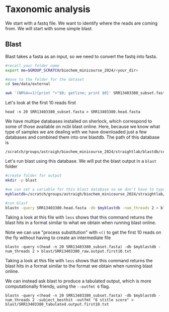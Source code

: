 # Taxonomic analysis

We start with a fastq file. We want to identify where the reads are coming from. We will start with some simple blast. 


## Blast

Blast takes a fasta as an input, so we need to convert the fastq into fasta.

```bash
#recall your folder name
export me=$GROUP_SCRATCH/biochem_minicourse_2024/<your_dir>

#move to the folder for the dataset
cd $me/data/external

awk '(NR%4==1){print ">"$0; getline; print $0}' SRR13403380_subset.fastq > SRR13403380_subset.fasta
```

Let's look at the first 10 reads first
```
head -n 20 SRR13403380_subset.fasta > SRR13403380.head.fasta
```

We have multipe databases installed on sherlock, which correspond to some of those available on ncbi blast online. Here, because we know what type of samples we are dealing with we have downloaded just a few databases and combined them into one blastdb. The path of this database is  
```
/scratch/groups/astraigh/biochem_minicourse_2024/straightlab/blastdb/combined_db
```

Let's run blast using this database. We will put the blast output in a `blast` folder

```bash
#create folder for output
mkdir -p blast

#we can set a variable for this blast database so we don't have to type out the full path everytime
myblastdb=/scratch/groups/astraigh/biochem_minicourse_2024/straightlab/blastdb/combined_db

#run blast
blastn -query SRR13403380.head.fasta -db $myblastdb -num_threads 2 > blast/SRR13403380_rawoutput.first10.txt
```

Taking a look at this file with `less` shows that this command returns the blast hits in a format similar to what we obtain when running blast online. 

Note we can use "process substitution" with `<()` to get the first 10 reads on the fly without having to create an intermediate file

```
blastn -query <(head -n 20 SRR13403380_subset.fasta) -db $myblastdb -num_threads 2 > blast/SRR13403380_raw.output.first10.txt
```

Taking a look at this file with `less` shows that this command returns the blast hits in a format similar to the format we obtain when running blast online. 

We can instead ask blast to produce a tabulated output, which is more computationally friendy, using the `--outfmt 6` flag.

```
blastn -query <(head -n 20 SRR13403380_subset.fasta) -db $myblastdb -num_threads 2 -subject_besthit -outfmt "6 stitle score" > blast/SRR13403380_tabulated.output.first10.txt
```

